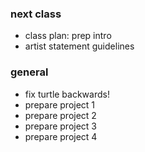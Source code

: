 ### next class
- class plan: prep intro
- artist statement guidelines


### general
- fix turtle backwards!
- prepare project 1
- prepare project 2
- prepare project 3
- prepare project 4


